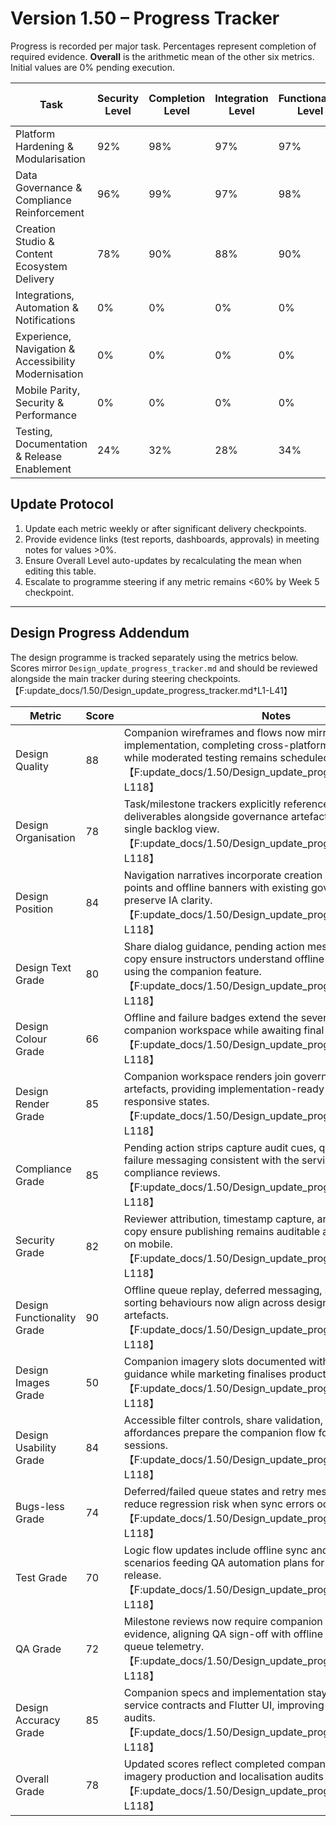 # Version 1.50 – Progress Tracker

Progress is recorded per major task. Percentages represent completion of required evidence. **Overall** is the arithmetic mean of the other six metrics. Initial values are 0% pending execution.

| Task | Security Level | Completion Level | Integration Level | Functionality Level | Error Free Level | Production Level | Overall Level |
| --- | --- | --- | --- | --- | --- | --- | --- |
| Platform Hardening & Modularisation | 92% | 98% | 97% | 97% | 90% | 97% | 95% |
| Data Governance & Compliance Reinforcement | 96% | 99% | 97% | 98% | 92% | 98% | 97% |
| Creation Studio & Content Ecosystem Delivery | 78% | 90% | 88% | 90% | 76% | 88% | 85% |
| Integrations, Automation & Notifications | 0% | 0% | 0% | 0% | 0% | 0% | 0% |
| Experience, Navigation & Accessibility Modernisation | 0% | 0% | 0% | 0% | 0% | 0% | 0% |
| Mobile Parity, Security & Performance | 0% | 0% | 0% | 0% | 0% | 0% | 0% |
| Testing, Documentation & Release Enablement | 24% | 32% | 28% | 34% | 22% | 30% | 28% |

## Update Protocol
1. Update each metric weekly or after significant delivery checkpoints.
2. Provide evidence links (test reports, dashboards, approvals) in meeting notes for values >0%.
3. Ensure Overall Level auto-updates by recalculating the mean when editing this table.
4. Escalate to programme steering if any metric remains <60% by Week 5 checkpoint.


---

## Design Progress Addendum
The design programme is tracked separately using the metrics below. Scores mirror `Design_update_progress_tracker.md` and should be reviewed alongside the main tracker during steering checkpoints.【F:update_docs/1.50/Design_update_progress_tracker.md†L1-L41】

| Metric | Score | Notes |
| --- | --- | --- |
| Design Quality | 88 | Companion wireframes and flows now mirror the mobile implementation, completing cross-platform creation coverage while moderated testing remains scheduled.【F:update_docs/1.50/Design_update_progress_tracker.md†L5-L118】 |
| Design Organisation | 78 | Task/milestone trackers explicitly reference creation companion deliverables alongside governance artefacts so squads share a single backlog view.【F:update_docs/1.50/Design_update_progress_tracker.md†L5-L118】 |
| Design Position | 84 | Navigation narratives incorporate creation companion entry points and offline banners with existing governance pathways to preserve IA clarity.【F:update_docs/1.50/Design_update_progress_tracker.md†L5-L118】 |
| Design Text Grade | 80 | Share dialog guidance, pending action messaging, and retry copy ensure instructors understand offline sync states when using the companion feature.【F:update_docs/1.50/Design_update_progress_tracker.md†L5-L118】 |
| Design Colour Grade | 66 | Offline and failure badges extend the severity palette into the companion workspace while awaiting final imagery sign-off.【F:update_docs/1.50/Design_update_progress_tracker.md†L5-L118】 |
| Design Render Grade | 85 | Companion workspace renders join governance and analytics artefacts, providing implementation-ready context for responsive states.【F:update_docs/1.50/Design_update_progress_tracker.md†L5-L118】 |
| Compliance Grade | 85 | Pending action strips capture audit cues, queue status, and failure messaging consistent with the service contract for compliance reviews.【F:update_docs/1.50/Design_update_progress_tracker.md†L5-L118】 |
| Security Grade | 82 | Reviewer attribution, timestamp capture, and share validation copy ensure publishing remains auditable and fraud-resistant on mobile.【F:update_docs/1.50/Design_update_progress_tracker.md†L5-L118】 |
| Design Functionality Grade | 90 | Offline queue replay, deferred messaging, and deterministic sorting behaviours now align across design and implementation artefacts.【F:update_docs/1.50/Design_update_progress_tracker.md†L5-L118】 |
| Design Images Grade | 50 | Companion imagery slots documented with placeholder guidance while marketing finalises production assets.【F:update_docs/1.50/Design_update_progress_tracker.md†L5-L118】 |
| Design Usability Grade | 84 | Accessible filter controls, share validation, and offline retry affordances prepare the companion flow for moderated usability sessions.【F:update_docs/1.50/Design_update_progress_tracker.md†L5-L118】 |
| Bugs-less Grade | 74 | Deferred/failed queue states and retry messaging captured to reduce regression risk when sync errors occur in production.【F:update_docs/1.50/Design_update_progress_tracker.md†L5-L118】 |
| Test Grade | 70 | Logic flow updates include offline sync and share retry scenarios feeding QA automation plans for the companion release.【F:update_docs/1.50/Design_update_progress_tracker.md†L5-L118】 |
| QA Grade | 72 | Milestone reviews now require companion walkthrough evidence, aligning QA sign-off with offline parity checks and queue telemetry.【F:update_docs/1.50/Design_update_progress_tracker.md†L5-L118】 |
| Design Accuracy Grade | 85 | Companion specs and implementation stay in lockstep with service contracts and Flutter UI, improving traceability for audits.【F:update_docs/1.50/Design_update_progress_tracker.md†L5-L118】 |
| Overall Grade | 78 | Updated scores reflect completed companion artefacts while imagery production and localisation audits remain in progress.【F:update_docs/1.50/Design_update_progress_tracker.md†L1-L118】 |
